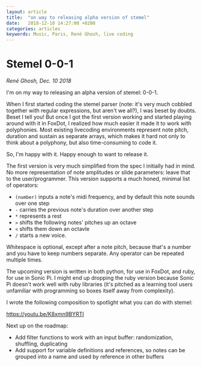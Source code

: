 ```yaml
---
layout: article
title:  "on way to releasing alpha version of stemel"
date:   2018-12-10 14:27:00 +0200
categories: articles
keywords: Music, Paris, René Ghosh, live coding
---
```


# Stemel 0-0-1

_René Ghosh, Dec. 10 2018_

I'm on my way to releasing an alpha version of stemel: 0-0-1.

When I first started coding the stemel parser (note: it's very much cobbled together with regular expressions, but aren't we all?), I was beset by doubts. Beset I tell you! But once I got the first version working and started playing around with it in FoxDot, I realized how much easier it made it to work with polyphonies. Most existing livecoding environments represent note pitch, duration and sustain as separate arrays, which makes it hard not only to think about a polyphony, but also time-consuming to code it.

So, I'm happy with it. Happy enough to want to release it.

The first version is very much simplified from the spec I initially had in mind. No more representation of note amplitudes or slide parameters: leave that to the user/programmer. This version supports a much honed, minimal list of operators:

-  `(number)` inputs a note's midi frequency, and by default this note sounds over one step
- `-` carries the previous note's duration over another step
- `*` represents a rest
- `>` shifts the following notes' pitches up an octave
- `<` shifts them down an octavle
- `/` starts a new voice.

Whitespace is optional, except after a note pitch, because that's a number and you have to keep numbers separate. Any operator can be repeated multiple times.

The upcoming version is written in both python, for use in FoxDot, and ruby, for use in Sonic Pi. I might end up dropping the ruby version because Sonic Pi doesn't work well with ruby libraries (it's pitched as a learning tool users unfamiliar with programming so boxes itself away from  complexity).

I wrote the following composition to spotlight what you can do with stemel:

https://youtu.be/K8xmn9BYRTI

Next up on the roadmap:

- Add filter functions to work with an input buffer: randomization, shuffling, duplicating
- Add support for variable definitions and references, so notes can be grouped into a name and used by reference in other buffers
